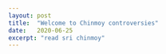 ```yaml
---
layout: post
title:  "Welcome to Chinmoy controversies"
date:   2020-06-25
excerpt: "read sri chinmoy"
---
```

